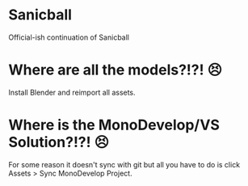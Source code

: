 Sanicball
=========

Official-ish continuation of Sanicball

Where are all the models?!?! 😣
=========

Install Blender and reimport all assets.


Where is the MonoDevelop/VS Solution?!?! 😣
=========

For some reason it doesn't sync with git but all you have to do is click Assets > Sync MonoDevelop Project.
